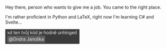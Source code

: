 Hey there, person who wants to give me a job. You came to the right place.

I'm rather proficient in Python and LaTeX, right now I'm learning C# and Svelte…

<img src = "unhinged.png"/>

<!---
```
          ┌────────┐
    ┌─────┤It could◄─────┐
    │     │be worse│     │
    │     └────────┘     │
┌───▼────┐          ┌────┴───┐
|It could│          │It could│
│be worse│          │be worse│
└───┬────┘          └────▲───┘
    │     ┌────────┐     │
    │     │It could│     │
    └─────►be worse├─────┘
          └────────┘
```


Quacken8/Quacken8 is a ✨ special ✨ repository because its `README.md` (this file) appears on your GitHub profile.
You can click the Preview link to take a look at your changes.
--->
